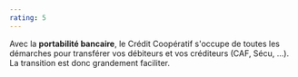 ```yaml
---
rating: 5
---
```


Avec la **portabilité bancaire**, le Crédit Coopératif s'occupe de toutes les démarches pour transférer vos débiteurs et vos créditeurs (CAF, Sécu, ...). La transition est donc grandement faciliter.

